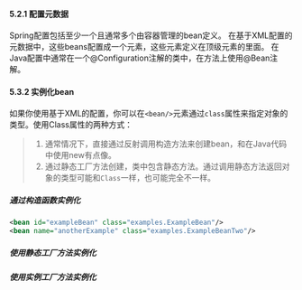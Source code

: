 #### 5.2.1 配置元数据
Spring配置包括至少一个且通常多个由容器管理的bean定义。
在基于XML配置的元数据中，这些beans配置成一个<bean/>元素，这些<bean/>元素定义在顶级元素<beans/>的里面。
在Java配置中通常在一个@Configuration注解的类中，在方法上使用@Bean注解。

#### 5.3.2 实例化bean
如果你使用基于XML的配置，你可以在`<bean/>`元素通过`class`属性来指定对象的类型。使用Class属性的两种方式：
> 1. 通常情况下，直接通过反射调用构造方法来创建bean，和在Java代码中使用new有点像。
> 2. 通过静态工厂方法创建，类中包含静态方法。通过调用静态方法返回对象的类型可能和`Class`一样，也可能完全不一样。

##### 通过构造函数实例化
```xml
<bean id="exampleBean" class="examples.ExampleBean"/>
<bean name="anotherExample" class="examples.ExampleBeanTwo"/>
```

##### 使用静态工厂方法实例化


##### 使用实例工厂方法实例化


